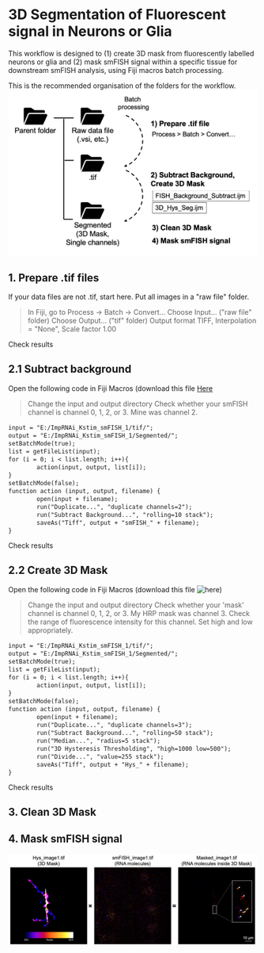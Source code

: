 # 3D Segmentation of Fluorescent signal in Neurons or Glia
This workflow is designed to (1) create 3D mask from fluorescently labelled neurons or glia and (2) mask smFISH signal within a specific tissue for downstream smFISH analysis, using Fiji macros batch processing.

This is the recommended organisation of the folders for the workflow.
![Workflow](https://github.com/Tai-Ch/NMJ_3DSegmentation/blob/3971b4b98c79204ac94a45a7f8be80cb83076c31/workflow.png?raw=true)

## 1. Prepare .tif files

If your data files are not .tif, start here. Put all images in a "raw file" folder.

> In Fiji, go to Process -> Batch -> Convert...
> Choose Input... ("raw file" folder)
> Choose Output... ("tif" folder)
> Output format TIFF, Interpolation = "None", Scale factor 1.00 

Check results

## 2.1 Subtract background

Open the following code in Fiji Macros (download this file <a href="https://github.com/Tai-Ch/NMJ_3DSegmentation/blob/5e617f2de7e499079939abc6f35e3e88724cd55d/smFISH_background_subtract.ijm"> Here </a>
> Change the input and output directory
> Check whether your smFISH channel is channel 0, 1, 2, or 3. Mine was channel 2. 

```
input = "E:/ImpRNAi_Kstim_smFISH_1/tif/";
output = "E:/ImpRNAi_Kstim_smFISH_1/Segmented/";
setBatchMode(true);
list = getFileList(input);
for (i = 0; i < list.length; i++){
		action(input, output, list[i]);
}
setBatchMode(false);
function action (input, output, filename) {
		open(input + filename);
		run("Duplicate...", "duplicate channels=2");
		run("Subtract Background...", "rolling=10 stack");
		saveAs("Tiff", output + "smFISH_" + filename);
}
```
Check results

## 2.2 Create 3D Mask

Open the following code in Fiji Macros (download this file ![here](https://github.com/Tai-Ch/NMJ_3DSegmentation/blob/5e617f2de7e499079939abc6f35e3e88724cd55d/3D_Hys_Seg.ijm))
> Change the input and output directory
> Check whether your 'mask' channel is channel 0, 1, 2, or 3. My HRP mask was channel 3. 
> Check the range of fluorescence intensity for this channel. Set high and low appropriately.

```
input = "E:/ImpRNAi_Kstim_smFISH_1/tif/";
output = "E:/ImpRNAi_Kstim_smFISH_1/Segmented/";
setBatchMode(true);
list = getFileList(input);
for (i = 0; i < list.length; i++){
		action(input, output, list[i]);
}
setBatchMode(false);
function action (input, output, filename) {
		open(input + filename);
		run("Duplicate...", "duplicate channels=3");
		run("Subtract Background...", "rolling=50 stack");
		run("Median...", "radius=5 stack");
		run("3D Hysteresis Thresholding", "high=1000 low=500");
		run("Divide...", "value=255 stack");
		saveAs("Tiff", output + "Hys_" + filename);
}
```
Check results

## 3. Clean 3D Mask

## 4. Mask smFISH signal 

![Masking 3D smFISH signal by 3D HRP Mask](https://github.com/Tai-Ch/NMJ_3DSegmentation/blob/d5497390f89dd77b180d919aad4fb164a72256d5/3D%20Segmentation%20Example.png?raw=true)

